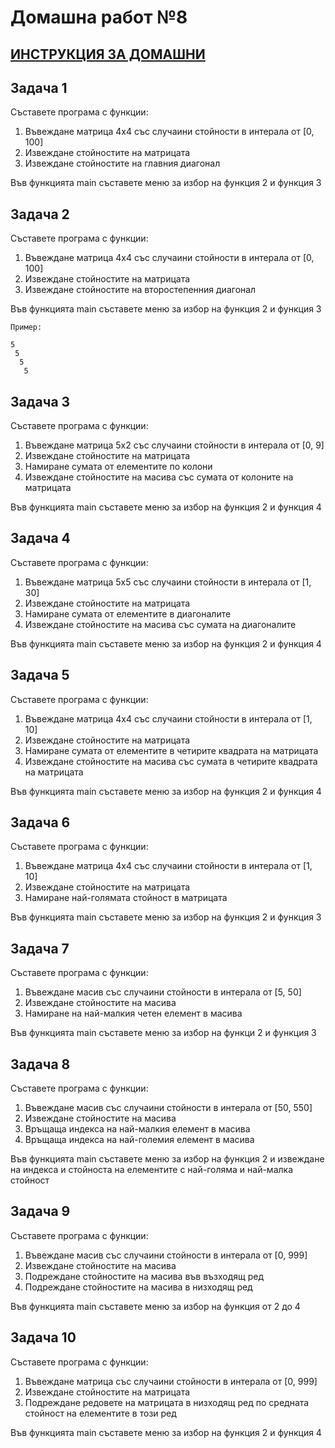 # Домашна работ №8

## [ИНСТРУКЦИЯ ЗА ДОМАШНИ](README.md)

## Задача 1

Съставете програма с функции:

1. Въвеждане матрица 4х4 със случаини стойности в интерала от [0, 100]
2. Извеждане стойностите на матрицата
3. Извеждане стойностите на главния диагонал

Във функцията main съставете меню за избор на функция 2 и функция 3

## Задача 2

Съставете програма с функции:

1. Въвеждане матрица 4х4 със случаини стойности в интерала от [0, 100]
2. Извеждане стойностите на матрицата
3. Извеждане стойностите на второстепенния диагонал

Във функцията main съставете меню за избор на функция 2 и функция 3

```
Пример:

5
 5
  5
   5
```

## Задача 3

Съставете програма с функции:

1. Въвеждане матрица 5х2 със случаини стойности в интерала от [0, 9]
2. Извеждане стойностите на матрицата
3. Намиране сумата от елементите по колони
4. Извеждане стойностите на масива със сумата от колоните на матрицата

Във функцията main съставете меню за избор на функция 2 и функция 4

## Задача 4

Съставете програма с функции:

1. Въвеждане матрица 5х5 със случаини стойности в интерала от [1, 30]
2. Извеждане стойностите на матрицата
3. Намиране сумата от елементите в диагоналите
4. Извеждане стойностите на масива със сумата на диагоналите

Във функцията main съставете меню за избор на функция 2 и функция 4

## Задача 5

Съставете програма с функции:

1. Въвеждане матрица 4х4 със случаини стойности в интерала от [1, 10]
2. Извеждане стойностите на матрицата
3. Намиране сумата от елементите в четирите квадрата на матрицата
4. Извеждане стойностите на масива със сумата в четирите квадрата на матрицата

Във функцията main съставете меню за избор на функция 2 и функция 4

## Задача 6

Съставете програма с функции:

1. Въвеждане матрица 4х4 със случаини стойности в интерала от [1, 10]
2. Извеждане стойностите на матрицата
3. Намиране най-голямата стойност в матрицата

Във функцията main съставете меню за избор на функция 2 и функция 3

## Задача 7

Съставете програма с функции:

1. Въвеждане масив със случаини стойности в интерала от [5, 50]
2. Извеждане стойностите на масива
3. Намиране на най-малкия четен елемент в масива

Във функцията main съставете меню за избор на функци 2 и функция 3

## Задача 8

Съставете програма с функции:

1. Въвеждане масив със случаини стойности в интерала от [50, 550]
2. Извеждане стойностите на масива
3. Връщаща индекса на най-малкия елемент в масива
4. Връщаща индекса на най-големия елемент в масива

Във функцията main съставете меню за избор на функция 2 и извеждане на индекса и стойноста на елементите с най-голяма и най-малка стойност

## Задача 9

Съставете програма с функции:

1. Въвеждане масив със случаини стойности в интерала от [0, 999]
2. Извеждане стойностите на масива
3. Подреждане стойностите на масива във възходящ ред
4. Подреждане стойностите на масива в низходящ ред

Във функцията main съставете меню за избор на функция от 2 до 4

## Задача 10

Съставете програма с функции:

1. Въвеждане матрица със случаини стойности в интерала от [0, 999]
2. Извеждане стойностите на матрицата
3. Подреждане редовете на матрицата в низходящ ред по средната стойност на елементите в този ред

Във функцията main съставете меню за избор на функция 2 и функция 4
